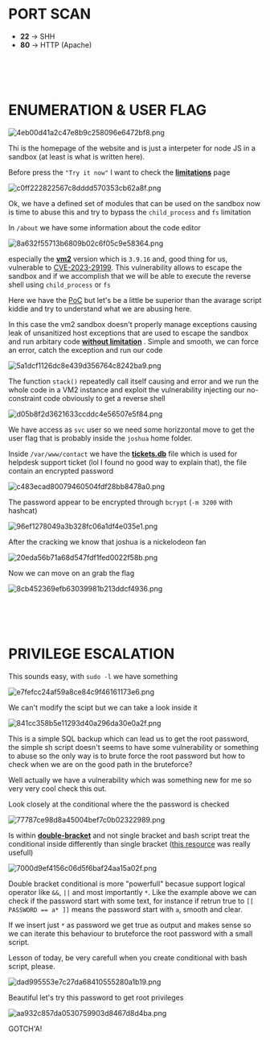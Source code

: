 # PORT SCAN
* **22** &#8594;  SHH
* **80** &#8594; HTTP (Apache)

<br><br><br>

# ENUMERATION & USER FLAG

![4eb00d41a2c47e8b9c258096e6472bf8.png](img/4eb00d41a2c47e8b9c258096e6472bf8.png)

Thi is the homepage of the website and is just a interpeter for node JS in a sandbox (at least is what is written here).

Before press the `"Try it now"` I want to check the <u>**limitations**</u> page 

![c0ff222822567c8dddd570353cb62a8f.png](img/c0ff222822567c8dddd570353cb62a8f.png)

Ok, we have a defined set of modules that can be used on the sandbox now is time to abuse this and try to bypass the `child_process` and `fs` limitation

In `/about` we have some information about the code editor

![8a632f55713b6809b02c6f05c9e58364.png](img/8a632f55713b6809b02c6f05c9e58364.png)

especially the **<u>vm2</u>** version which is `3.9.16` and, good thing for us, vulnerable to [CVE-2023-29199](https://nvd.nist.gov/vuln/detail/CVE-2023-29199). This vulnerability allows to escape the sandbox and if we accomplish that we will be able to execute the reverse shell using `child_process` or `fs`

Here we have the [PoC](https://gist.github.com/leesh3288/f05730165799bf56d70391f3d9ea187c) but let's be a little be superior than the avarage script kiddie and try to understand what we are abusing here.

In this case the vm2 sandbox doesn't properly manage exceptions causing leak of unsanitized host exceptions that are used to escape the sandbox and run arbitary code <u>**without limitation**</u> .
Simple and smooth, we can force an error, catch the exception and run our code

![5a1dcf1126dc8e439d356764c8242ba9.png](img/5a1dcf1126dc8e439d356764c8242ba9.png)

The function `stack()` repeatedly call itself causing and error and we run the whole code in a VM2 instance and exploit the vulnerability injecting our no-constraint code obviously to get a reverse shell

![d05b8f2d3621633ccddc4e56507e5f84.png](img/d05b8f2d3621633ccddc4e56507e5f84.png)

We have access as `svc` user so we need some horizzontal move to get the user flag that is probably inside the `joshua` home folder.

Inside `/var/www/contact` we have the <u>**tickets.db**</u> file which is used for helpdesk support ticket (lol I found no good way to explain that), the file contain an encrypted password

![c483ecad80079460504fdf28bb8478a0.png](img/c483ecad80079460504fdf28bb8478a0.png)

The password appear to be encrypted through `bcrypt` (`-m 3200` with hashcat)

![96ef1278049a3b328fc06a1df4e035e1.png](img/96ef1278049a3b328fc06a1df4e035e1.png)

After the cracking we know that joshua is a nickelodeon fan

![20eda56b71a68d547fdf1fed0022f58b.png](img/20eda56b71a68d547fdf1fed0022f58b.png)

Now we can move on an grab the flag

![8cb452369efb63039981b213ddcf4936.png](img/8cb452369efb63039981b213ddcf4936.png)

<br><br><br>

# PRIVILEGE ESCALATION
This sounds easy, with `sudo -l` we have something

![e7fefcc24af59a8ce84c9f46161173e6.png](img/e7fefcc24af59a8ce84c9f46161173e6.png)

We can't modify the scipt but we can take a look inside it

![841cc358b5e11293d40a296da30e0a2f.png](img/841cc358b5e11293d40a296da30e0a2f.png)

This is a simple SQL backup which can lead us to get the root password, the simple sh script doesn't seems to have some vulnerability or something to abuse so the only way is to brute force the root password but how to check when we are on the good path in the bruteforce?

Well actually we have a vulnerability which was something new for me so very very cool check this out.

Look closely at the conditional where the the password is checked

![77787ce98d8a45004bef7c0b02322989.png](img/77787ce98d8a45004bef7c0b02322989.png)

Is within **<u>double-bracket</u>** and not single bracket and bash script treat the conditional inside differently than single bracket ([this resource](https://tldp.org/LDP/abs/html/comparison-ops.html) was really usefull)

![7000d9ef4156c06d5f6baf24aa15a02f.png](img/7000d9ef4156c06d5f6baf24aa15a02f.png)

Double bracket conditional is more "powerfull" becasue support logical operator like `&&`, `||` and most importantly `*`. Like the example above we can check if the password start with some text, for instance if retrun true to `[[ PASSWORD == a* ]]` means the password start with `a`, smooth and clear.

If we insert just `*` as password we get true as output and makes sense so we can iterate this behaviour to bruteforce the root password with a small script.

Lesson of today, be very carefull when you create conditional with bash script, please.

![dad995553e7c27da68410555280a1b19.png](img/dad995553e7c27da68410555280a1b19.png)

Beautiful let's try this password to get root privileges

![aa932c857da0530759903d8467d8d4ba.png](img/aa932c857da0530759903d8467d8d4ba.png)

GOTCH'A!
